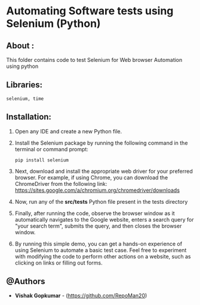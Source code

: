 # Automating Software tests using Selenium (Python)

## About :

This folder contains code to test Selenium for Web browser Automation using python

<a name="libraries"></a>

## Libraries:

```
selenium, time
```

## Installation:

1. Open any IDE and create a new Python file.
2. Install the Selenium package by running the following command in the terminal or command prompt:

   ```
   pip install selenium
   ```

3. Next, download and install the appropriate web driver for your preferred browser.
   For example, if using Chrome, you can download the ChromeDriver from the following link: https://sites.google.com/a/chromium.org/chromedriver/downloads

4. Now, run any of the **src/tests** Python file present in the tests directory

5. Finally, after running the code, observe the browser window as it automatically navigates to the Google website, enters a search query for "your search term", submits the query, and then closes the browser window.

6. By running this simple demo, you can get a hands-on experience of using Selenium to automate a basic test case. Feel free to experiment with modifying the code to perform other actions on a website, such as clicking on links or filling out forms.

## @Authors

- **Vishak Gopkumar** - (https://github.com/RepoMan20)
